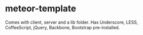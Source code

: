 meteor-template
===============

Comes with client, server and a lib folder. Has Underscore, LESS, CoffeeScript, jQuery, Backbone, Bootstrap pre-installed.